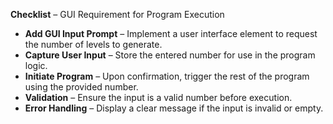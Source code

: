 **Checklist** – GUI Requirement for Program Execution

* **Add GUI Input Prompt** – Implement a user interface element to request the number of levels to generate.
* **Capture User Input** – Store the entered number for use in the program logic.
* **Initiate Program** – Upon confirmation, trigger the rest of the program using the provided number.
* **Validation** – Ensure the input is a valid number before execution.
* **Error Handling** – Display a clear message if the input is invalid or empty.

